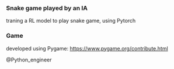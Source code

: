 ### Snake game played by an IA

traning a RL model to play snake game, using Pytorch

### Game

developed using Pygame: https://www.pygame.org/contribute.html




@Python_engineer
